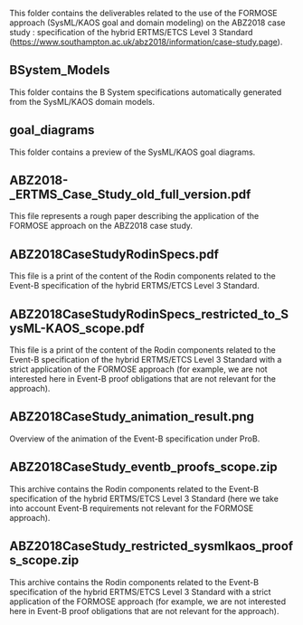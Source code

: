 This folder contains the deliverables related to the use of the FORMOSE approach (SysML/KAOS goal and domain modeling) on the ABZ2018 case study : specification of the hybrid ERTMS/ETCS Level 3 Standard (https://www.southampton.ac.uk/abz2018/information/case-study.page).

  ## BSystem_Models
  This folder contains the B System specifications automatically generated from the SysML/KAOS domain models.
  
  ## goal_diagrams
  This folder contains a preview of the SysML/KAOS goal diagrams.
  
  ## ABZ2018-_ERTMS_Case_Study_old_full_version.pdf
  This file represents a rough paper describing the application of the FORMOSE approach on the ABZ2018 case study.
  
  ## ABZ2018CaseStudyRodinSpecs.pdf
  This file is a print of the content of the Rodin components related to the Event-B specification of the hybrid ERTMS/ETCS Level 3 Standard.
  
   ## ABZ2018CaseStudyRodinSpecs_restricted_to_SysML-KAOS_scope.pdf
  This file is a print of the content of the Rodin components related to the Event-B specification of the hybrid ERTMS/ETCS Level 3 Standard with a strict application of the FORMOSE approach (for example, we are not interested here in Event-B proof obligations that are not relevant for the approach).
  
  ## ABZ2018CaseStudy_animation_result.png
  Overview of the animation of the Event-B specification under ProB.
  
  ## ABZ2018CaseStudy_eventb_proofs_scope.zip
  This archive contains the Rodin components related to the Event-B specification of the hybrid ERTMS/ETCS Level 3 Standard (here we take into account Event-B requirements not relevant for the FORMOSE approach).
  
  ## ABZ2018CaseStudy_restricted_sysmlkaos_proofs_scope.zip
  This archive contains the Rodin components related to the Event-B specification of the hybrid ERTMS/ETCS Level 3 Standard with a strict application of the FORMOSE approach (for example, we are not interested here in Event-B proof obligations that are not relevant for the approach).
